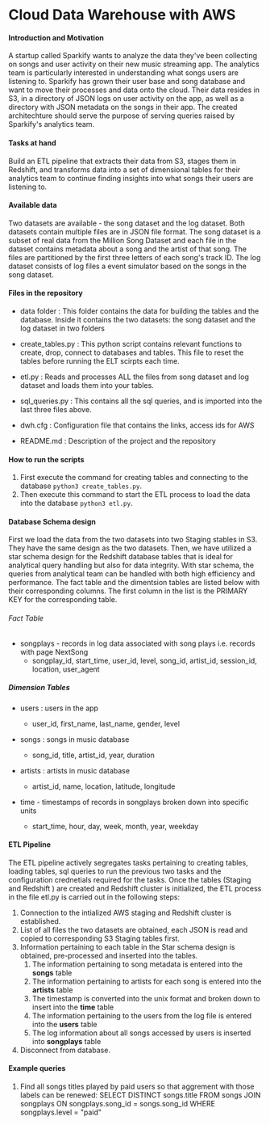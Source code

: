 # Cloud Data Warehouse with AWS

#### Introduction and Motivation
A startup called Sparkify wants to analyze the data they've been collecting on songs and user activity on their new music streaming app. The analytics team is particularly interested in understanding what songs users are listening to. Sparkify has grown their user base and song database and want to move their processes and data onto the cloud. Their data resides in S3, in a directory of JSON logs on user activity on the app, as well as a directory with JSON metadata on the songs in their app. The created architechture should serve the purpose of serving queries raised by Sparkify's analytics team.

#### Tasks at hand
Build an ETL pipeline that extracts their data from S3, stages them in Redshift, and transforms data into a set of dimensional tables for their analytics team to continue finding insights into what songs their users are listening to.

#### Available data
Two datasets are available - the song dataset and the log dataset. Both datasets contain multiple files are in JSON file format. The song dataset is a subset of real data from the Million Song Dataset and each file in the dataset contains metadata about a song and the artist of that song. The files are partitioned by the first three letters of each song's track ID. The log dataset consists of log files a event simulator based on the songs in the song dataset. 

#### Files in the repository

- data folder : This folder contains the data for building the tables and the database. Inside it contains the two datasets: the song dataset and the log dataset in two folders

- create_tables.py : This python script contains relevant functions to create, drop, connect to databases and tables. This file to reset the tables before running the ELT scirpts each time.

- etl.py : Reads and processes ALL the files from song dataset and log dataset and loads them into your tables. 

- sql_queries.py : This contains all the sql queries, and is imported into the last three files above.

- dwh.cfg : Configuration file that contains the links, access ids for AWS

- README.md : Description of the project and the repository

#### How to run the scripts

1. First execute the command for creating tables and connecting to the database `python3 create_tables.py`.
2. Then execute this command to start the ETL process to load the data into the database `python3 etl.py`.

#### Database Schema design
First we load the data from the two datasets into two Staging stables in S3. They have the same design as the two datasets.
Then, we have utilized a star schema design for the Redshift database tables that is ideal for analytical query handling but also for data integrity. With star schema, the queries from analytical team can be handled with both high efficiency and performance. The fact table and the dimentsion tables are listed below with their corresponding columns. The first column in the list is the PRIMARY KEY for the corresponding table.

###### Fact Table

- songplays - records in log data associated with song plays i.e. records with page NextSong
    - songplay_id, start_time, user_id, level, song_id, artist_id, session_id, location, user_agent

##### Dimension Tables

- users : users in the app
    - user_id, first_name, last_name, gender, level

- songs : songs in music database
    - song_id, title, artist_id, year, duration

- artists : artists in music database
    - artist_id, name, location, latitude, longitude

- time - timestamps of records in songplays broken down into specific units
    - start_time, hour, day, week, month, year, weekday

#### ETL Pipeline
The ETL pipeline actively segregates tasks pertaining to creating tables, loading tables, sql queries to run the previous two tasks and the configuration crednetials required for the tasks. Once the tables (Staging and Redshift ) are created and Redshift cluster is initialized, the ETL process in the file etl.py is carried out in the following steps:

1. Connection to the intialized AWS staging and Redshift cluster is established.
2. List of all files the two datasets are obtained, each JSON is read and copied to corresponding S3 Staging tables first.
2. Information pertaining to each table in the Star schema design is obtained, pre-processed and inserted into the tables.
    1. The information pertaining to song metadata is entered into the **songs** table
    2. The information pertaining to artists for each song is entered into the **artists** table
    1. The timestamp is converted into the unix format and broken down to insert into the **time** table
    2. The information pertaining to the users from the log file is entered into the **users** table
    3. The log information about all songs accessed by users is inserted into **songplays** table
4. Disconnect from database.

#### Example queries
1. Find all songs titles played by paid users so that aggrement with those labels can be renewed: 
    SELECT DISTINCT songs.title 
    FROM songs 
    JOIN songplays ON songplays.song_id = songs.song_id 
    WHERE songplays.level = "paid"



